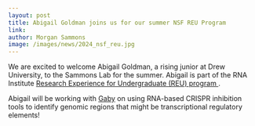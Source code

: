 ```yaml
---
layout: post
title: Abigail Goldman joins us for our summer NSF REU Program
link: 
author: Morgan Sammons
image: /images/news/2024_nsf_reu.jpg
---
```


We are excited to welcome Abigail Goldman, a rising junior at Drew University, to the Sammons Lab for the summer. Abigail is part of the RNA Institute [Research Experience for Undergraduate (REU) program ](https://www.albany.edu/rna/reu-in-rna).

Abigail will be working with [Gaby](/team/gabriele-baniulyte/) on using RNA-based CRISPR inhibition tools to identify genomic regions that might be transcriptional regulatory elements!


